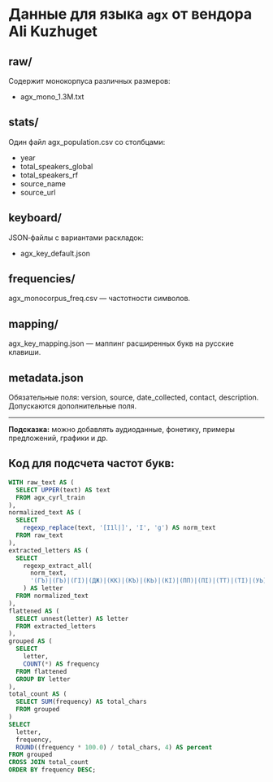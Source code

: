 # Данные для языка `agx` от вендора Ali Kuzhuget

## raw/
Содержит монокорпуса различных размеров:
- agx_mono_1.3M.txt

## stats/
Один файл agx_population.csv со столбцами:
- year
- total_speakers_global
- total_speakers_rf
- source_name
- source_url

## keyboard/
JSON‑файлы с вариантами раскладок:
- agx_key_default.json

## frequencies/
agx_monocorpus_freq.csv — частотности символов.

## mapping/
agx_key_mapping.json — маппинг расширенных букв на русские клавиши.

## metadata.json
Обязательные поля: version, source, date_collected, contact, description.
Допускаются дополнительные поля.

---  
**Подсказка:** можно добавлять аудиоданные, фонетику, примеры предложений, графики и др.

## Код для подсчета частот букв: 

```sql
WITH raw_text AS (
  SELECT UPPER(text) AS text
  FROM agx_cyrl_train
),
normalized_text AS (
  SELECT
    regexp_replace(text, '[I1l|]', 'Ӏ', 'g') AS norm_text
  FROM raw_text
),
extracted_letters AS (
  SELECT
    regexp_extract_all(
      norm_text,
      '(ГЪ)|(ГЬ)|(ГӀ)|(ДЖ)|(КК)|(КЪ)|(КЬ)|(КӀ)|(ПП)|(ПӀ)|(ТТ)|(ТӀ)|(УЬ)|(ХЪ)|(ХЬ)|(ХӀ)|(ЦӀ)|(ЧЧ)|(ЧӀ)|([АБВГДЕЁЖЗИЙКЛМНОПРСТУФХЦЧШЩЪЫЬЭЮЯӀ])'
    ) AS letter
  FROM normalized_text
),
flattened AS (
  SELECT unnest(letter) AS letter
  FROM extracted_letters
),
grouped AS (
  SELECT
    letter,
    COUNT(*) AS frequency
  FROM flattened
  GROUP BY letter
),
total_count AS (
  SELECT SUM(frequency) AS total_chars
  FROM grouped
)
SELECT
  letter,
  frequency,
  ROUND((frequency * 100.0) / total_chars, 4) AS percent
FROM grouped
CROSS JOIN total_count
ORDER BY frequency DESC;
```